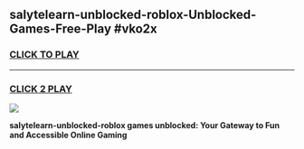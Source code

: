 
## salytelearn-unblocked-roblox-Unblocked-Games-Free-Play #vko2x
<h3>
<a href="https://us.freeplayer.one?title=salytelearn-unblocked-roblox&ref=9M">CLICK TO PLAY</a></h3>
<hr>

<h3>
<a href="https://us.freeplayer.one?title=salytelearn-unblocked-roblox&ref=9M">CLICK 2 PLAY</a>
  
</h3>

<a href="https://us.freeplayer.one?title=salytelearn-unblocked-roblox&ref=9M"><img src="https://clearcache.store/games.png"></a>


**salytelearn-unblocked-roblox games unblocked: Your Gateway to Fun and Accessible Online Gaming**
